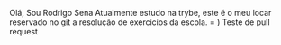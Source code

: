 Olá, Sou Rodrigo Sena
Atualmente estudo na trybe, este é o meu locar reservado no git a resolução de exercicios da escola. = )
Teste de pull request 
